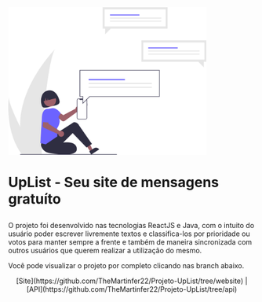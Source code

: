 
<img align="center" height="300" weight="203000" src="assets/logo.svg"/>

# <p> UpList - Seu site de mensagens gratuíto </p>
<p> O projeto foi desenvolvido nas tecnologias ReactJS e Java, com o intuito do usuário poder escrever livremente textos e classifica-los por prioridade ou votos para manter sempre a frente e também de maneira sincronizada com outros usuários que querem realizar a utilização do mesmo. </p>

<p> Você pode visualizar o projeto por completo clicando nas branch abaixo. </p>
<center>
[Site](https://github.com/TheMartinfer22/Projeto-UpList/tree/website)
|
[API](https://github.com/TheMartinfer22/Projeto-UpList/tree/api)
</center>

